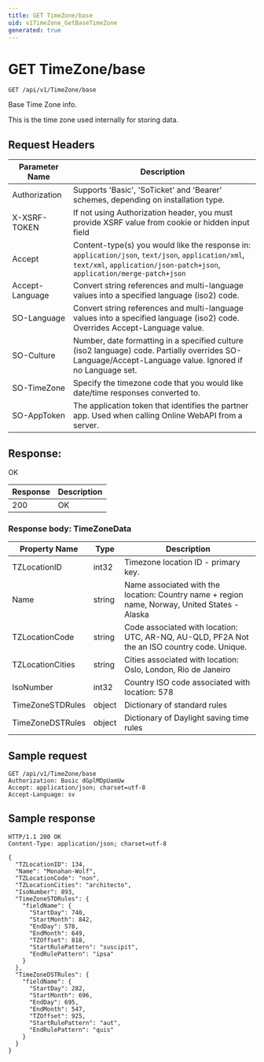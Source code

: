 ```yaml
---
title: GET TimeZone/base
uid: v1TimeZone_GetBaseTimeZone
generated: true
---
```


# GET TimeZone/base

```http
GET /api/v1/TimeZone/base
```

Base Time Zone info.


This is the time zone used internally for storing data.







## Request Headers

| Parameter Name | Description |
|----------------|-------------|
| Authorization  | Supports 'Basic', 'SoTicket' and 'Bearer' schemes, depending on installation type. |
| X-XSRF-TOKEN   | If not using Authorization header, you must provide XSRF value from cookie or hidden input field |
| Accept         | Content-type(s) you would like the response in: `application/json`, `text/json`, `application/xml`, `text/xml`, `application/json-patch+json`, `application/merge-patch+json` |
| Accept-Language | Convert string references and multi-language values into a specified language (iso2) code. |
| SO-Language | Convert string references and multi-language values into a specified language (iso2) code. Overrides Accept-Language value. |
| SO-Culture | Number, date formatting in a specified culture (iso2 language) code. Partially overrides SO-Language/Accept-Language value. Ignored if no Language set. |
| SO-TimeZone | Specify the timezone code that you would like date/time responses converted to. |
| SO-AppToken | The application token that identifies the partner app. Used when calling Online WebAPI from a server. |


## Response:

OK

| Response | Description |
|----------------|-------------|
| 200 | OK |

### Response body: TimeZoneData

| Property Name | Type |  Description |
|----------------|------|--------------|
| TZLocationID | int32 | Timezone location ID - primary key. |
| Name | string | Name associated with the location: Country name + region name, Norway, United States - Alaska |
| TZLocationCode | string | Code associated with location: UTC, AR-NQ, AU-QLD, PF2A Not the an ISO country code. Unique. |
| TZLocationCities | string | Cities associated with location: Oslo, London, Rio de Janeiro |
| IsoNumber | int32 | Country ISO code associated with location: 578 |
| TimeZoneSTDRules | object | Dictionary of standard rules |
| TimeZoneDSTRules | object | Dictionary of Daylight saving time rules |

## Sample request

```http!
GET /api/v1/TimeZone/base
Authorization: Basic dGplMDpUamUw
Accept: application/json; charset=utf-8
Accept-Language: sv
```

## Sample response

```http_
HTTP/1.1 200 OK
Content-Type: application/json; charset=utf-8

{
  "TZLocationID": 134,
  "Name": "Monahan-Wolf",
  "TZLocationCode": "non",
  "TZLocationCities": "architecto",
  "IsoNumber": 893,
  "TimeZoneSTDRules": {
    "fieldName": {
      "StartDay": 740,
      "StartMonth": 842,
      "EndDay": 578,
      "EndMonth": 649,
      "TZOffset": 818,
      "StartRulePattern": "suscipit",
      "EndRulePattern": "ipsa"
    }
  },
  "TimeZoneDSTRules": {
    "fieldName": {
      "StartDay": 282,
      "StartMonth": 696,
      "EndDay": 695,
      "EndMonth": 547,
      "TZOffset": 925,
      "StartRulePattern": "aut",
      "EndRulePattern": "quis"
    }
  }
}
```